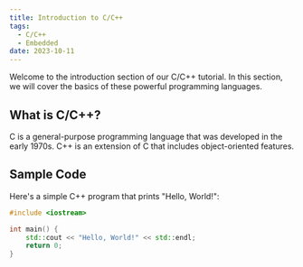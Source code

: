```yaml
---
title: Introduction to C/C++
tags:
  - C/C++
  - Embedded
date: 2023-10-11
---
```


Welcome to the introduction section of our C/C++ tutorial. In this section, we will cover the basics of these powerful programming languages.  

## What is C/C++?  

C is a general-purpose programming language that was developed in the early 1970s. C++ is an extension of C that includes object-oriented features.  

## Sample Code  

Here's a simple C++ program that prints "Hello, World!":  

```cpp  
#include <iostream>  

int main() {  
    std::cout << "Hello, World!" << std::endl;  
    return 0;  
}  
```

